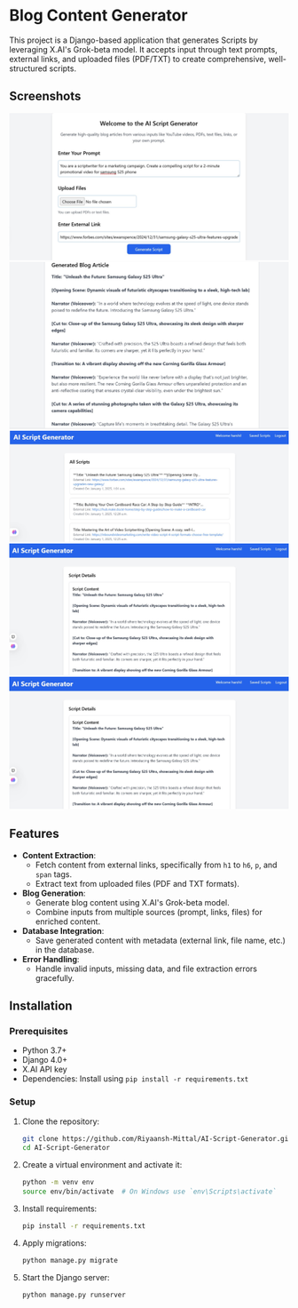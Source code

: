 # Blog Content Generator

This project is a Django-based application that generates Scripts by leveraging X.AI's Grok-beta model. It accepts input through text prompts, external links, and uploaded files (PDF/TXT) to create comprehensive, well-structured scripts.

## Screenshots
![Application Screenshot](images/Screenshot_38.jpg "Screenshot of Application")
![Application Screenshot](images/Screenshot_39.jpg "Screenshot of Application")
![Application Screenshot](images/Screenshot_40.jpg "Screenshot of Application")
![Application Screenshot](images/Screenshot_41.jpg "Screenshot of Application")
![Application Screenshot](images/Screenshot_41.jpg "Screenshot of Application")

## Features

- **Content Extraction**: 
  - Fetch content from external links, specifically from `h1` to `h6`, `p`, and `span` tags.
  - Extract text from uploaded files (PDF and TXT formats).
- **Blog Generation**: 
  - Generate blog content using X.AI's Grok-beta model.
  - Combine inputs from multiple sources (prompt, links, files) for enriched content.
- **Database Integration**:
  - Save generated content with metadata (external link, file name, etc.) in the database.
- **Error Handling**:
  - Handle invalid inputs, missing data, and file extraction errors gracefully.

## Installation

### Prerequisites
- Python 3.7+
- Django 4.0+
- X.AI API key
- Dependencies: Install using `pip install -r requirements.txt`

### Setup
1. Clone the repository:
   ```bash
   git clone https://github.com/Riyaansh-Mittal/AI-Script-Generator.git
   cd AI-Script-Generator
2. Create a virtual environment and activate it:
   ```bash
   python -m venv env
   source env/bin/activate  # On Windows use `env\Scripts\activate`
3. Install requirements:
   ```bash
   pip install -r requirements.txt
4. Apply migrations:
   ```bash
   python manage.py migrate
5. Start the Django server:
   ```bash
   python manage.py runserver
